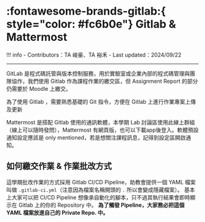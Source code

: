 # :fontawesome-brands-gitlab:{ style="color: #fc6b0e"} Gitlab & Mattermost

!!! info
    - Contributors：TA 峻豪、TA 裕禾
    - Last updated：2024/09/22

---

GitLab 是程式碼託管與版本控制服務，用於實驗室或企業內部的程式碼管理與團隊協作，我們使用 Gitlab 作為課程作業的繳交區，但 Assignment Report 的部分仍需要於 Moodle 上繳交。  

為了使用 Gitlab ，需要熟悉基礎的 Git 指令，方便在 Gitlab 上進行作業專案上傳及更新

Mattermost 是搭配 Gitlab 使用的通訊軟體，本學期 Lab 討論區使用此線上群組（線上可以隨時發問），Mattermost 有網頁版，也可以下載app後登入。軟體預設通知設定應該是 only mentioned，若是想關注課程訊息，記得到設定區開啟通知。

## 如何繳交作業 & 作業批改方式

這學期批改作業的方式採用 Gitlab CI/CD Pipeline，助教會提供一個 YAML 檔案叫做 `.gitlab-ci.yml`（注意因為檔案名稱開頭的 `.` 所以會變成隱藏檔案）。
基本上大家可以把 CI/CD Pipeline 想像承自動化的腳本，只不過其執行結果會即時顯示在 Gitlab 上的你的 Repository 中。
**為了觸發 Pipeline，大家務必把這個 YAML 檔案放進自己的 Private Repo. 中。**
